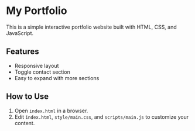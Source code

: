 # My Portfolio

This is a simple interactive portfolio website built with HTML, CSS, and JavaScript.

## Features

- Responsive layout
- Toggle contact section
- Easy to expand with more sections

## How to Use

1. Open `index.html` in a browser.
2. Edit `index.html`, `style/main.css`, and `scripts/main.js` to customize your content.
